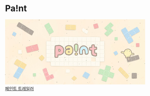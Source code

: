# Pa!nt
![Alt text "Paint"](../Resources/Paint.jpg "Pa!nt Title")<br/>
[페인트 트레일러](https://youtu.be/bjA6I24-RDc?si=3XHxrEgumQTarUIw)
